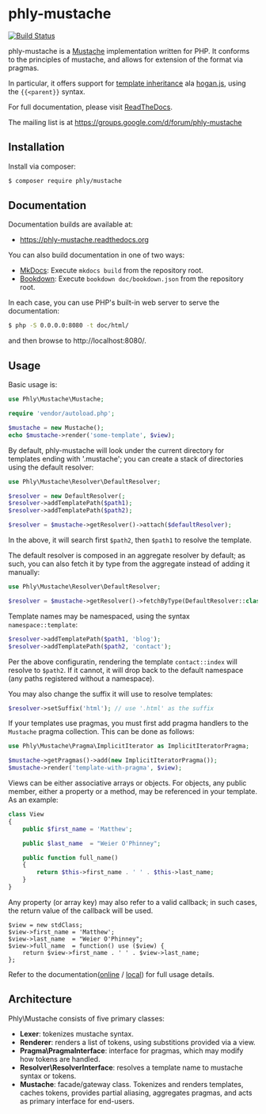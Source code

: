 # phly-mustache

[![Build Status](https://secure.travis-ci.org/phly/phly-mustache.png?branch=develop)](http://travis-ci.org/phly/phly-mustache)

phly-mustache is a [Mustache](http://mustache.github.com) implementation written
for PHP. It conforms to the principles of mustache, and allows for
extension of the format via pragmas.

In particular, it offers support for [template
inheritance](https://github.com/mustache/spec/pull/75) ala
[hogan.js](https://github.com/twitter/hogan.js), using the `{{<parent}}` syntax.

For full documentation, please visit 
[ReadTheDocs](http://phly-mustache.readthedocs.org/).

The mailing list is at https://groups.google.com/d/forum/phly-mustache

## Installation

Install via composer:

```bash
$ composer require phly/mustache
```

## Documentation

Documentation builds are available at:

- https://phly-mustache.readthedocs.org

You can also build documentation in one of two ways:

- [MkDocs](http://www.mkdocs.org): Execute `mkdocs build` from the repository
  root.
- [Bookdown](http://bookdown.io): Execute `bookdown doc/bookdown.json` from the
  repository root.

In each case, you can use PHP's built-in web server to serve the documentation:

```bash
$ php -S 0.0.0.0:8080 -t doc/html/
```

and then browse to http://localhost:8080/.

## Usage

Basic usage is:

```php
use Phly\Mustache\Mustache;

require 'vendor/autoload.php';

$mustache = new Mustache();
echo $mustache->render('some-template', $view);
```

By default, phly-mustache will look under the current directory for templates
ending with '.mustache'; you can create a stack of directories using the
default resolver:

```php
use Phly\Mustache\Resolver\DefaultResolver;

$resolver = new DefaultResolver(;
$resolver->addTemplatePath($path1);
$resolver->addTemplatePath($path2);

$resolver = $mustache->getResolver()->attach($defaultResolver);
```

In the above, it will search first `$path2`, then `$path1` to resolve the
template.

The default resolver is composed in an aggregate resolver by default; as such,
you can also fetch it by type from the aggregate instead of adding it manually:

```php
use Phly\Mustache\Resolver\DefaultResolver;

$resolver = $mustache->getResolver()->fetchByType(DefaultResolver::class);
```

Template names may be namespaced, using the syntax `namespace::template`:

```php
$resolver->addTemplatePath($path1, 'blog');
$resolver->addTemplatePath($path2, 'contact');
```

Per the above configuratin, rendering the template `contact::index` will resolve
to `$path2`. If it cannot, it will drop back to the default namespace (any paths
registered without a namespace).

You may also change the suffix it will use to resolve templates:

```php
$resolver->setSuffix('html'); // use '.html' as the suffix
```

If your templates use pragmas, you must first add pragma handlers to the
`Mustache` pragma collection. This can be done as follows:

```php
use Phly\Mustache\Pragma\ImplicitIterator as ImplicitIteratorPragma;

$mustache->getPragmas()->add(new ImplicitIteratorPragma());
$mustache->render('template-with-pragma', $view);
```

Views can be either associative arrays or objects. For objects, any public
member, either a property or a method, may be referenced in your template. As an
example:

```php
class View
{
    public $first_name = 'Matthew';

    public $last_name  = "Weier O'Phinney";

    public function full_name()
    {
        return $this->first_name . ' ' . $this->last_name;
    }
}
```

Any property (or array key) may also refer to a valid callback; in such cases,
the return value of the callback will be used.

```
$view = new stdClass;
$view->first_name = 'Matthew';
$view->last_name  = "Weier O'Phinney";
$view->full_name  = function() use ($view) {
    return $view->first_name . ' ' . $view->last_name;
};
```

Refer to the documentation([online](http://phly-mustache.readthedocs.org) /
[local](doc/book/)) for full usage details.

## Architecture

Phly\Mustache consists of five primary classes:

- **Lexer**: tokenizes mustache syntax.
- **Renderer**: renders a list of tokens, using substitions provided via a view.
- **Pragma\PragmaInterface**: interface for pragmas, which may modify how tokens are handled.
- **Resolver\ResolverInterface**: resolves a template name to mustache syntax or tokens.
- **Mustache**: facade/gateway class. Tokenizes and renders templates, caches
  tokens, provides partial aliasing, aggregates pragmas, and acts as primary
  interface for end-users.
